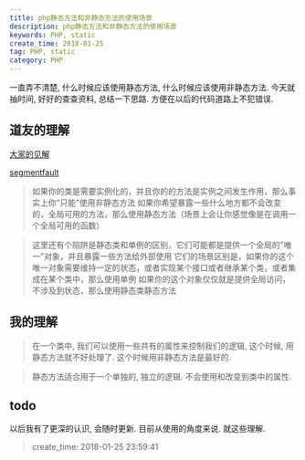 ```yaml
---
title: php静态方法和非静态方法的使用场景
description: php静态方法和非静态方法的使用场景
keywords: PHP, static
create_time: 2018-01-25
tag: PHP, static
category: PHP
---
```


一直弄不清楚, 什么时候应该使用静态方法, 什么时候应该使用非静态方法.
今天就抽时间, 好好的查查资料, 总结一下思路. 方便在以后的代码道路上不犯错误.

## 道友的理解

[大家的见解](http://www.cnblogs.com/subsir/articles/2574761.html)

[segmentfault](https://segmentfault.com/q/1010000003489029)

>如果你的类是需要实例化的，并且你的的方法是实例之间发生作用，那么事实上你“只能”使用非静态方法
 如果你希望暴露一些什么地方都不会改变的，全局可用的方法，那么使用静态方法（场景上会让你感觉像是在调用一个全局可用的函数）

>这里还有个陷阱是静态类和单例的区别，它们可能都是提供一个全局的"唯一"对象，并且暴露一些方法给外部使用
 它们的场景区别是，如果你的这个唯一对象需要维持一定的状态，或者实现某个接口或者继承某个类，或者集成在某个类中，那么使用单例
 如果你的这个对象仅仅就是提供全局访问，不涉及到状态，那么使用静态类静态方法

## 我的理解

> 在一个类中, 我们可以使用一些共有的属性来控制我们的逻辑, 这个时候, 用静态方法就不好处理了.
这个时候用非静态方法是最好的.

> 静态方法适合用于一个单独的, 独立的逻辑. 不会使用和改变到类中的属性.

## todo

以后我有了更深的认识, 会随时更新. 目前从使用的角度来说. 就这些理解.

> create_time: 2018-01-25 23:59:41